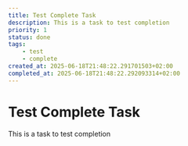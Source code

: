 ```yaml
---
title: Test Complete Task
description: This is a task to test completion
priority: 1
status: done
tags:
    - test
    - complete
created_at: 2025-06-18T21:48:22.291701503+02:00
completed_at: 2025-06-18T21:48:22.292093314+02:00
---
```


# Test Complete Task

This is a task to test completion


